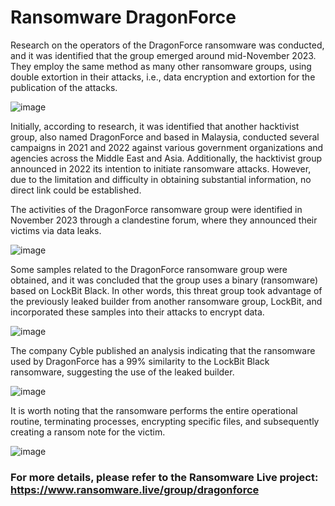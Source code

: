# Ransomware DragonForce

Research on the operators of the DragonForce ransomware was conducted, and it was identified that the group emerged around mid-November 2023. They employ the same method as many other ransomware groups, using double extortion in their attacks, i.e., data encryption and extortion for the publication of the attacks.

![image](https://github.com/user-attachments/assets/68b3a587-483f-402d-9bfb-755c60439166)

Initially, according to research, it was identified that another hacktivist group, also named DragonForce and based in Malaysia, conducted several campaigns in 2021 and 2022 against various government organizations and agencies across the Middle East and Asia. Additionally, the hacktivist group announced in 2022 its intention to initiate ransomware attacks. However, due to the limitation and difficulty in obtaining substantial information, no direct link could be established.

The activities of the DragonForce ransomware group were identified in November 2023 through a clandestine forum, where they announced their victims via data leaks.

![image](https://github.com/user-attachments/assets/a1a7f584-e663-4397-a826-9e3da9343f1c)

Some samples related to the DragonForce ransomware group were obtained, and it was concluded that the group uses a binary (ransomware) based on LockBit Black. In other words, this threat group took advantage of the previously leaked builder from another ransomware group, LockBit, and incorporated these samples into their attacks to encrypt data.

![image](https://github.com/user-attachments/assets/0bcfaddd-0758-4887-9b02-d256e6636cab)

The company Cyble published an analysis indicating that the ransomware used by DragonForce has a 99% similarity to the LockBit Black ransomware, suggesting the use of the leaked builder.

![image](https://github.com/user-attachments/assets/fec94181-086e-42b7-9192-edb426e9f825)

It is worth noting that the ransomware performs the entire operational routine, terminating processes, encrypting specific files, and subsequently creating a ransom note for the victim.

![image](https://github.com/user-attachments/assets/4d0e57c5-ea1b-4577-9382-571132114701)

### For more details, please refer to the Ransomware Live project: https://www.ransomware.live/group/dragonforce
